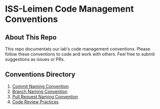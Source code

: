# ISS-Leimen Code Management Conventions

## About This Repo

This repo documentats our lab's code management conventions. Please follow these conventions to code and work with others. Feel free to submit suggestions as issues or PRs.

## Conventions Directory

1. [Commit Naming Convention](docs/commit_naming_convention.md)
2. [Branch Naming Convention](docs/branch_naming_convention.md)
3. [Pull Request Naming Convention](docs/pull_request_naming_convention.md)
4. [Code Review Practices](docs/code_review_practice.md)
